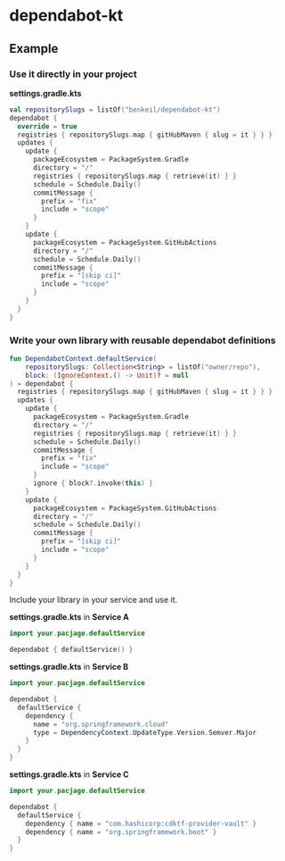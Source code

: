 # dependabot-kt

## Example

### Use it directly in your project

**settings.gradle.kts**

```kotlin
val repositorySlugs = listOf("benkeil/dependabot-kt")
dependabot {
  override = true
  registries { repositorySlugs.map { gitHubMaven { slug = it } } }
  updates {
    update {
      packageEcosystem = PackageSystem.Gradle
      directory = "/"
      registries { repositorySlugs.map { retrieve(it) } }
      schedule = Schedule.Daily()
      commitMessage {
        prefix = "fix"
        include = "scope"
      }
    }
    update {
      packageEcosystem = PackageSystem.GitHubActions
      directory = "/"
      schedule = Schedule.Daily()
      commitMessage {
        prefix = "[skip ci]"
        include = "scope"
      }
    }
  }
}
```

### Write your own library with reusable dependabot definitions

```kotlin
fun DependabotContext.defaultService(
    repositorySlugs: Collection<String> = listOf("owner/repo"),
    block: (IgnoreContext.() -> Unit)? = null
) = dependabot {
  registries { repositorySlugs.map { gitHubMaven { slug = it } } }
  updates {
    update {
      packageEcosystem = PackageSystem.Gradle
      directory = "/"
      registries { repositorySlugs.map { retrieve(it) } }
      schedule = Schedule.Daily()
      commitMessage {
        prefix = "fix"
        include = "scope"
      }
      ignore { block?.invoke(this) }
    }
    update {
      packageEcosystem = PackageSystem.GitHubActions
      directory = "/"
      schedule = Schedule.Daily()
      commitMessage {
        prefix = "[skip ci]"
        include = "scope"
      }
    }
  }
}
```

Include your library in your service and use it.

**settings.gradle.kts** in **Service A**

```kotlin
import your.pacjage.defaultService

dependabot { defaultService() }
```

**settings.gradle.kts** in **Service B**

```kotlin
import your.pacjage.defaultService

dependabot {
  defaultService {
    dependency {
      name = "org.springframework.cloud"
      type = DependencyContext.UpdateType.Version.Semver.Major
    }
  }
}
```

**settings.gradle.kts** in **Service C**

```kotlin
import your.pacjage.defaultService

dependabot {
  defaultService {
    dependency { name = "com.hashicorp:cdktf-provider-vault" }
    dependency { name = "org.springframework.boot" }
  }
}
```
